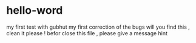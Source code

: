 # hello-word
my first test with gubhut
my first correction of the bugs
will you find this , clean it please !
befor close this file , please give a message hint 

